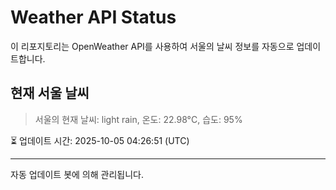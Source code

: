 
# Weather API Status

이 리포지토리는 OpenWeather API를 사용하여 서울의 날씨 정보를 자동으로 업데이트합니다.

## 현재 서울 날씨
> 서울의 현재 날씨: light rain, 온도: 22.98°C, 습도: 95%

⏳ 업데이트 시간: 2025-10-05 04:26:51 (UTC)

---
자동 업데이트 봇에 의해 관리됩니다.
